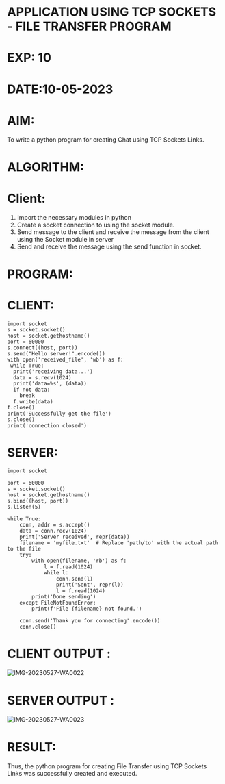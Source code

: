 # APPLICATION USING TCP SOCKETS - FILE TRANSFER PROGRAM

# EXP: 10

# DATE:10-05-2023

# AIM:
To write a python program for creating Chat using TCP Sockets Links.

# ALGORITHM:
# Client:
1. Import the necessary modules in python
2. Create a socket connection to using the socket module.
3. Send message to the client and receive the message from the client using the Socket module in
server
4. Send and receive the message using the send function in socket.
# PROGRAM:
# CLIENT:
```python3
import socket
s = socket.socket()
host = socket.gethostname()
port = 60000
s.connect((host, port))
s.send("Hello server!".encode())
with open('received_file', 'wb') as f:
 while True:
  print('receiving data...')
  data = s.recv(1024)
  print('data=%s', (data))
  if not data:
    break
  f.write(data)
f.close()
print('Successfully get the file')
s.close()
print('connection closed')
  ```
# SERVER:
```python3
import socket

port = 60000
s = socket.socket()
host = socket.gethostname()
s.bind((host, port))
s.listen(5)

while True:
    conn, addr = s.accept()
    data = conn.recv(1024)
    print('Server received', repr(data))
    filename = 'myfile.txt'  # Replace 'path/to' with the actual path to the file
    try:
        with open(filename, 'rb') as f:
            l = f.read(1024)
            while l:
                conn.send(l)
                print('Sent', repr(l))
                l = f.read(1024)
        print('Done sending')
    except FileNotFoundError:
        print(f'File {filename} not found.')
    
    conn.send('Thank you for connecting'.encode())
    conn.close()

```
   
# CLIENT OUTPUT : 

![IMG-20230527-WA0022](https://github.com/ARUNKUMART9968/EX-10/assets/121215794/d0ece23e-6797-48d8-ba83-fdfeafc1faea)

# SERVER OUTPUT :

![IMG-20230527-WA0023](https://github.com/ARUNKUMART9968/EX-10/assets/121215794/a69801ed-4dad-42b7-a5b1-b79d05e4d0d3)


# RESULT:
Thus, the python program for creating File Transfer using TCP Sockets Links was
successfully created and executed.
